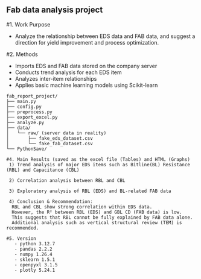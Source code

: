## Fab data analysis project
#1. Work Purpose
- Analyze the relationship between EDS data and FAB data, and suggest a direction for yield improvement and process optimization.

#2. Methods
- Imports EDS and FAB data stored on the company server
- Conducts trend analysis for each EDS item
- Analyzes inter-item relationships
- Applies basic machine learning models using Scikit-learn

```#3. Code Structure
fab_report_project/
├── main.py
├── config.py
├── preprocess.py
├── export_excel.py
├── analyze.py
├── data/
│   └── raw/ (server data in reality)
│       ├── fake_eds_dataset.csv
│       └── fake_fab_dataset.csv
└── PythonSave/

#4. Main Results (saved as the excel file (Tables) and HTML (Graphs)
 1) Trend analysis of major EDS items such as Bitline(BL) Resistance (RBL) and Capacitance (CBL)

 2) Correlation analysis between RBL and CBL

 3) Exploratory analysis of RBL (EDS) and BL-related FAB data

 4) Conclusion & Recommendation:
  RBL and CBL show strong correlation within EDS data.
  However, the R² between RBL (EDS) and GBL CD (FAB data) is low.
  This suggests that RBL cannot be fully explained by FAB data alone.
  Additional analysis such as vertical structural review (TEM) is recommended.
 
#5. Version
   - python 3.12.7
   - pandas 2.2.2
   - numpy 1.26.4
   - sklearn 1.5.1
   - openpyxl 3.1.5
   - plotly 5.24.1
